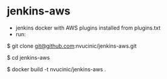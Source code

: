 # jenkins-aws
- jenkins docker with AWS plugins installed from plugins.txt
- run: 

$ git clone git@github.com:nvucinic/jenkins-aws.git

$ cd jenkins-aws

$ docker build -t nvucinic/jenkins-aws .
